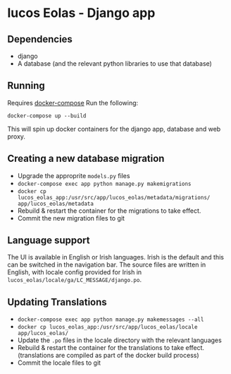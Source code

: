 # lucos Eolas - Django app

## Dependencies
* django
* A database (and the relevant python libraries to use that database)

## Running
Requires [docker-compose](https://docs.docker.com/compose/)
Run the following:

`docker-compose up --build`

This will spin up docker containers for the django app, database and web proxy.

## Creating a new database migration

* Upgrade the approprite `models.py` files
* `docker-compose exec app python manage.py makemigrations`
* `docker cp lucos_eolas_app:/usr/src/app/lucos_eolas/metadata/migrations/ app/lucos_eolas/metadata`
* Rebuild & restart the container for the migrations to take effect.
* Commit the new migration files to git

## Language support
The UI is available in English or Irish languages.  Irish is the default and this can be switched in the navigation bar.  The source files are written in English, with locale config provided for Irish in `lucos_eolas/locale/ga/LC_MESSAGE/django.po`.

## Updating Translations

* `docker-compose exec app python manage.py makemessages --all`
* `docker cp lucos_eolas_app:/usr/src/app/lucos_eolas/locale app/lucos_eolas/`
* Update the `.po` files in the locale directory with the relevant languages
* Rebuild & restart the container for the translations to take effect.  (translations are compiled as part of the docker build process)
* Commit the locale files to git